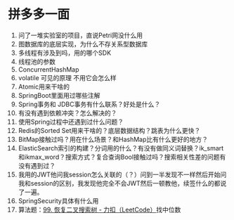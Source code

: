 # 拼多多一面

1. 问了一堆实验室的项目，直说Petri网没什么用
2. 图数据库的底层实现，为什么不存关系型数据库
3. 多线程有涉及到吗，用的哪个SDK
4. 线程池的参数
5. ConcurrentHashMap
6. volatile 可见的原理 不用它会怎么样
7. Atomic用来干啥的
8. SpringBoot里面用过哪些注解
9. Spring事务和 JDBC事务有什么联系？好处是什么？
10. 有没有遇到依赖冲突？怎么解决的？
11. 使用Spring过程中还遇到过什么问题？
12. Redis的Sorted Set用来干啥的？底层数据结构？跳表为什么更快？
13. BitMap接触过吗？用在什么场景？和HashMap比有什么更好的地方？
14. ElasticSearch索引的构建？分词用的什么？有没有做同义词替换？ik_smart和ikmax_word？搜索方式？复合查询Bool接触过吗？搜索相关性差的问题有没有遇到过？
15. 我用的JWT他问我session怎么关联的（？）问到一半发现不一样然后开始问我和session的区别，我发现他完全不会JWT然后一顿教他，续签什么的都说了一遍。
16. SpringSecurity具体有什么用
17. 算法题：[99. 恢复二叉搜索树 - 力扣（LeetCode）](https://leetcode.cn/problems/recover-binary-search-tree/description/)找中位数